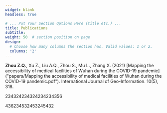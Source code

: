 ```yaml
---
widget: blank
headless: true

# ... Put Your Section Options Here (title etc.) ...
title: Publications
subtitle:
weight: 50  # section position on page
design:
  # Choose how many columns the section has. Valid values: 1 or 2.
  columns: '2'
---
```


**Zhou Z.Q.**, Xu Z., Liu A.Q., Zhou S., Mu L., Zhang X. (2021) [Mapping the accessibility of medical facilities of Wuhan during the COVID-19 pandemic]("papers/Mapping the accessibility of medical facilities of Wuhan during the COVID-19 pandemic.pdf"). International Journal of Geo-Information. 10(5), 318.


234324234324234234356


436234532453245432
